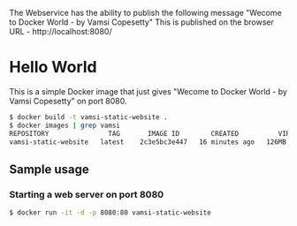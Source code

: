 The Webservice has the ability to publish the following message "Wecome to Docker World - by Vamsi Copesetty"
This is published on the browser URL - http://localhost:8080/

Hello World
===========

This is a simple Docker image that just gives "Wecome to Docker World - by Vamsi Copesetty" on port 8080. 

```bash
$ docker build -t vamsi-static-website .
$ docker images | grep vamsi
REPOSITORY               TAG       IMAGE ID        CREATED          VIRTUAL SIZE
vamsi-static-website   latest    2c3e5bc3e447   16 minutes ago   126MB
```

Sample usage
---------------------------

### Starting a web server on port 8080

```bash
$ docker run -it -d -p 8080:80 vamsi-static-website
```
